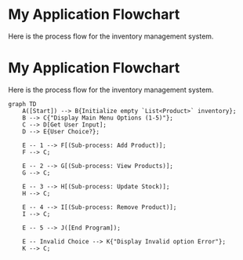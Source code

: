 # My Application Flowchart

Here is the process flow for the inventory management system.

# My Application Flowchart

Here is the process flow for the inventory management system.

```mermaid
graph TD
    A([Start]) --> B{Initialize empty `List<Product>` inventory};
    B --> C{"Display Main Menu Options (1-5)"};
    C --> D[Get User Input];
    D --> E{User Choice?};

    E -- 1 --> F[(Sub-process: Add Product)];
    F --> C;

    E -- 2 --> G[(Sub-process: View Products)];
    G --> C;

    E -- 3 --> H[(Sub-process: Update Stock)];
    H --> C;

    E -- 4 --> I[(Sub-process: Remove Product)];
    I --> C;
    
    E -- 5 --> J([End Program]);

    E -- Invalid Choice --> K{"Display Invalid option Error"};
    K --> C;
```